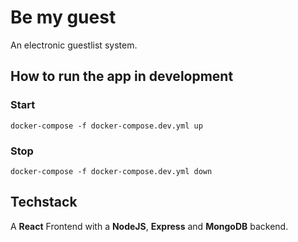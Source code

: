 # Be my guest

An electronic guestlist system.

## How to run the app in development

### Start

`docker-compose -f docker-compose.dev.yml up`

### Stop

`docker-compose -f docker-compose.dev.yml down`

## Techstack

A **React** Frontend with a **NodeJS**, **Express** and **MongoDB** backend.
